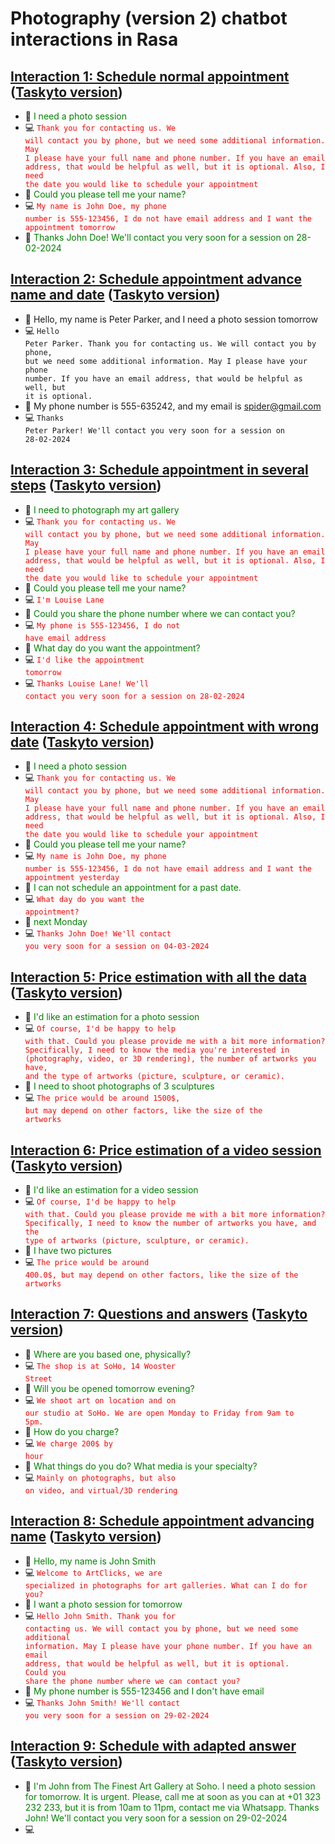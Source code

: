 # Photography (version 2) chatbot interactions in Rasa


## [Interaction 1: Schedule normal appointment](#interaction-1) ([Taskyto version](photography.md#interaction-1))
<!-- 1_schedule_appointment_normal -->

*  :girl:     <span style="color:green">I need a photo session</span> 
*  :computer: <code class="chatbot" style="color:red">Thank you for contacting us. We will contact you by phone, but we need some additional information. May I please have your full name and phone number. If you have an email address, that would be helpful as well, but it is optional. Also, I need the date you would like to schedule your appointment</code> 
*  :girl:     <span style="color:green">Could you please tell me your name?</span> 
*  :computer: <code class="chatbot" style="color:red">My name is John Doe, my phone number is 555-123456, I do not have email address and I want the appointment tomorrow</code> 
*  :girl:     <span style="color:green">Thanks John Doe! We'll contact you very soon for a session on 28-02-2024</span> 


## [Interaction 2: Schedule appointment advance name and date](#interaction-2) ([Taskyto version](photography.md#interaction-2))
<!-- 2_schedule_appointment_advance_name_date -->

*  :girl:     <span>Hello, my name is Peter Parker, and I need a photo session tomorrow</span> 
*  :computer: <code>Hello Peter Parker. Thank you for contacting us. We will contact you by phone, but we need some additional information. May I please have your phone number. If you have an email address, that would be helpful as well, but it is optional.</code> 
*  :girl:     <span>My phone number is 555-635242, and my email is spider@gmail.com</span> 
*  :computer: <code>Thanks Peter Parker! We'll contact you very soon for a session on 28-02-2024</code> 


## [Interaction 3: Schedule appointment in several steps](#interaction-3) ([Taskyto version](photography.md#interaction-3))
<!-- 3_schedule_appointment_steps -->

*  :girl:     <span style="color:green">I need to photograph my art gallery</span> 
*  :computer: <code class="chatbot" style="color:red">Thank you for contacting us. We will contact you by phone, but we need some additional information. May I please have your full name and phone number. If you have an email address, that would be helpful as well, but it is optional. Also, I need the date you would like to schedule your appointment</code> 
*  :girl:     <span style="color:green">Could you please tell me your name?</span> 
*  :computer: <code class="chatbot" style="color:red">I'm Louise Lane</code> 
*  :girl:     <span style="color:green">Could you share the phone number where we can contact you?</span> 
*  :computer: <code class="chatbot" style="color:red">My phone is 555-123456, I do not have email address</code> 
*  :girl:     <span style="color:green">What day do you want the appointment?</span> 
*  :computer: <code class="chatbot" style="color:red">I'd like the appointment tomorrow</code> 
*  :computer: <code class="chatbot" style="color:red">Thanks Louise Lane! We'll contact you very soon for a session on 28-02-2024</code> 

## [Interaction 4: Schedule appointment with wrong date](#interaction-4) ([Taskyto version](photography.md#interaction-4))
<!-- 4_appointment_wrong_date -->

*  :girl:     <span style="color:green">I need a photo session</span> 
*  :computer: <code class="chatbot" style="color:red">Thank you for contacting us. We will contact you by phone, but we need some additional information. May I please have your full name and phone number. If you have an email address, that would be helpful as well, but it is optional. Also, I need the date you would like to schedule your appointment</code> 
*  :girl:     <span style="color:green">Could you please tell me your name?</span> 
*  :computer: <code class="chatbot" style="color:red">My name is John Doe, my phone number is 555-123456, I do not have email address and I want the appointment yesterday</code> 
*  :girl:     <span style="color:green">I can not schedule an appointment for a past date.</span> 
*  :computer: <code class="chatbot" style="color:red">What day do you want the appointment?</code> 
*  :girl:     <span style="color:green">next Monday</span> 
*  :computer: <code class="chatbot" style="color:red">Thanks John Doe! We'll contact you very soon for a session on 04-03-2024</code> 

## [Interaction 5: Price estimation with all the data](#interaction-5) ([Taskyto version](photography.md#interaction-5))
<!-- 5_price_estimation_all_data -->

*  :girl:     <span style="color:green">I'd like an estimation for a photo session</span> 
*  :computer: <code class="chatbot" style="color:red">Of course, I'd be happy to help with that. Could you please provide me with a bit more information? Specifically, I need to know the media you're interested in (photography, video, or 3D rendering), the number of artworks you have, and the type of artworks (picture, sculpture, or ceramic).</code> 
*  :girl:     <span style="color:green">I need to shoot photographs of 3 sculptures</span> 
*  :computer: <code class="chatbot" style="color:red">The price would be around 1500$, but may depend on other factors, like the size of the artworks</code> 

## [Interaction 6: Price estimation of a video session](#interaction-6) ([Taskyto version](photography.md#interaction-6))
<!-- 6_price_estimation_video_session.txt -->

*  :girl:     <span style="color:green">I'd like an estimation for a video session</span> 
*  :computer: <code class="chatbot" style="color:red">Of course, I'd be happy to help with that. Could you please provide me with a bit more information? Specifically, I need to know the number of artworks you have, and the type of artworks (picture, sculpture, or ceramic).</code> 
*  :girl:     <span style="color:green">I have two pictures</span> 
*  :computer: <code class="chatbot" style="color:red">The price would be around 400.0$, but may depend on other factors, like the size of the artworks</code> 



## [Interaction 7: Questions and answers](#interaction-7) ([Taskyto version](photography.md#interaction-7))
<!-- 7_qa.txt -->

*  :girl:     <span style="color:green">Where are you based one, physically?</span> 
*  :computer: <code class="chatbot" style="color:red">The shop is at SoHo, 14 Wooster Street</code> 
*  :girl:     <span style="color:green">Will you be opened tomorrow evening?</span> 
*  :computer: <code class="chatbot" style="color:red">We shoot art on location and on our studio at SoHo. We are open Monday to Friday from 9am to 5pm.</code> 
*  :girl:     <span style="color:green">How do you charge?</span> 
*  :computer: <code class="chatbot" style="color:red">We charge 200$ by hour</code> 
*  :girl:     <span style="color:green">What things do you do? What media is your specialty?</span> 
*  :computer: <code class="chatbot" style="color:red">Mainly on photographs, but also on video, and virtual/3D rendering</code> 


## [Interaction 8: Schedule appointment advancing name](#interaction-8) ([Taskyto version](photography.md#interaction-8))
<!-- 8_schedule_appointment_advance_name2.txt -->

*  :girl:     <span style="color:green">Hello, my name is John Smith</span> 
*  :computer: <code class="chatbot" style="color:red">Welcome to ArtClicks, we are specialized in photographs for art galleries. What can I do for you?</code> 
*  :girl:     <span style="color:green">I want a photo session for tomorrow</span> 
*  :computer: <code class="chatbot" style="color:red">Hello John Smith. Thank you for contacting us. We will contact you by phone, but we need some additional information. May I please have your phone number. If you have an email address, that would be helpful as well, but it is optional.<br>Could you share the phone number where we can contact you?</code> 
*  :girl:     <span style="color:green">My phone number is 555-123456 and I don't have email</span> 
*  :computer: <code class="chatbot" style="color:red">Thanks John Smith! We'll contact you very soon for a session on 29-02-2024</code> 

## [Interaction 9: Schedule with adapted answer](#interaction-9) ([Taskyto version](photography.md#interaction-9))
<!-- 9_schedule_rephrase_in_caller -->

*  :girl:     <span style="color:green">I'm John from The Finest Art Gallery at Soho. I need a photo session for tomorrow. It is urgent. Please,
call me at soon as you can at +01 323 232 233, but it is from 10am to 11pm, contact me via Whatsapp.
Thanks John! We'll contact you very soon for a session on 29-02-2024</span> 
*  :computer: <code class="chatbot" style="color:red"></code> 
